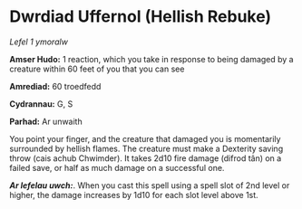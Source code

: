 # Dwrdiad Uffernol (Hellish Rebuke)

*Lefel 1 ymoralw*

**Amser Hudo:** 1 reaction, which you take in response to being damaged by a creature within 60 feet of you that you can see

**Amrediad:** 60 troedfedd

**Cydrannau:** G, S

**Parhad:** Ar unwaith

You point your finger, and the creature that damaged you is momentarily surrounded by hellish flames. The creature must make a Dexterity saving throw (cais achub Chwimder). It takes 2d10 fire damage (difrod tân) on a failed save, or half as much damage on a successful one.

***Ar lefelau uwch:***. When you cast this spell using a spell slot of 2nd level or higher, the damage increases by 1d10 for each slot level above 1st.
